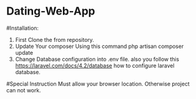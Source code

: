 # Dating-Web-App
#Installation:
  1. First Clone the from repository.
  2. Update Your composer Using this command
       php artisan composer update
  3. Change Database configuration into .env file. also you follow this https://laravel.com/docs/4.2/database how to configure laravel database.
  
#Special Instruction 
Must allow your browser location. Otherwise project can not work.

